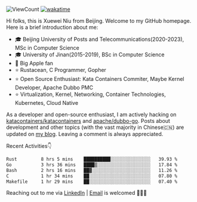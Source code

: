 ![ViewCount](https://views.whatilearened.today/views/github/<justxuewei>/<justxuewei>.svg) [![wakatime](https://wakatime.com/badge/user/018eae19-2c35-4919-be43-56bc26b446d9.svg)](https://wakatime.com/@018eae19-2c35-4919-be43-56bc26b446d9)

Hi folks, this is Xuewei Niu from Beijing. Welcome to my GitHub homepage. Here is a brief introduction about me:

- 🎓 Beijing University of Posts and Telecommunications(2020-2023), MSc in Computer Science
- 🎓 University of Jinan(2015-2019), BSc in Computer Science
- 📱 Big Apple fan
- ⭐️ Rustacean, C Programmer, Gopher
- ⭐️ Open Source Enthusiast: Kata Containers Commiter, Maybe Kernel Developer, Apache Dubbo PMC
- ⭐ Virtualization, Kernel, Networking, Container Technologies, Kubernetes, Cloud Native

As a developer and open-source enthusiast, I am actively hacking on [katacontainers/katacontainers](https://github.com/kata-containers/kata-containers) and [apache/dubbo-go](https://github.com/apache/dubbo-go). Posts about development and other topics (with the vast majority in Chinese🇨🇳) are updated on [my blog](https://nxw.name). Leaving a comment is always appreciated.

Recent Activities👇

<!--START_SECTION:waka-->

```txt
Rust         8 hrs 5 mins    ██████████░░░░░░░░░░░░░░░   39.93 %
Go           3 hrs 36 mins   ████▒░░░░░░░░░░░░░░░░░░░░   17.84 %
Bash         2 hrs 16 mins   ██▓░░░░░░░░░░░░░░░░░░░░░░   11.26 %
C            1 hr 34 mins    ██░░░░░░░░░░░░░░░░░░░░░░░   07.80 %
Makefile     1 hr 29 mins    ██░░░░░░░░░░░░░░░░░░░░░░░   07.40 %
```

<!--END_SECTION:waka-->

Reaching out to me via [LinkedIn](https://www.linkedin.com/in/justxuewei) | [Email](mailto:justxuewei@apache.org) is welcomed 🤟🤟🤟
